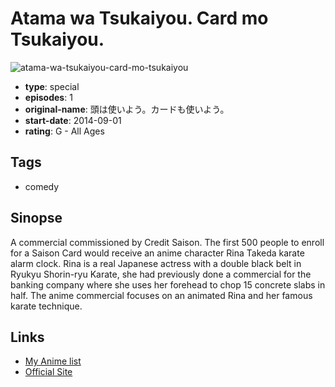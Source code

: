 # Atama wa Tsukaiyou. Card mo Tsukaiyou.

![atama-wa-tsukaiyou-card-mo-tsukaiyou](https://cdn.myanimelist.net/images/anime/11/70487.jpg)

-   **type**: special
-   **episodes**: 1
-   **original-name**: 頭は使いよう。カードも使いよう。
-   **start-date**: 2014-09-01
-   **rating**: G - All Ages

## Tags

-   comedy

## Sinopse

A commercial commissioned by Credit Saison. The first 500 people to enroll for a Saison Card would receive an anime character Rina Takeda karate alarm clock. Rina is a real Japanese actress with a double black belt in Ryukyu Shorin-ryu Karate, she had previously done a commercial for the banking company where she uses her forehead to chop 15 concrete slabs in half. The anime commercial focuses on an animated Rina and her famous karate technique.

## Links

-   [My Anime list](https://myanimelist.net/anime/29141/Atama_wa_Tsukaiyou_Card_mo_Tsukaiyou)
-   [Official Site](http://www.youtube.com/watch?v=wsOgK7UyWaI)
